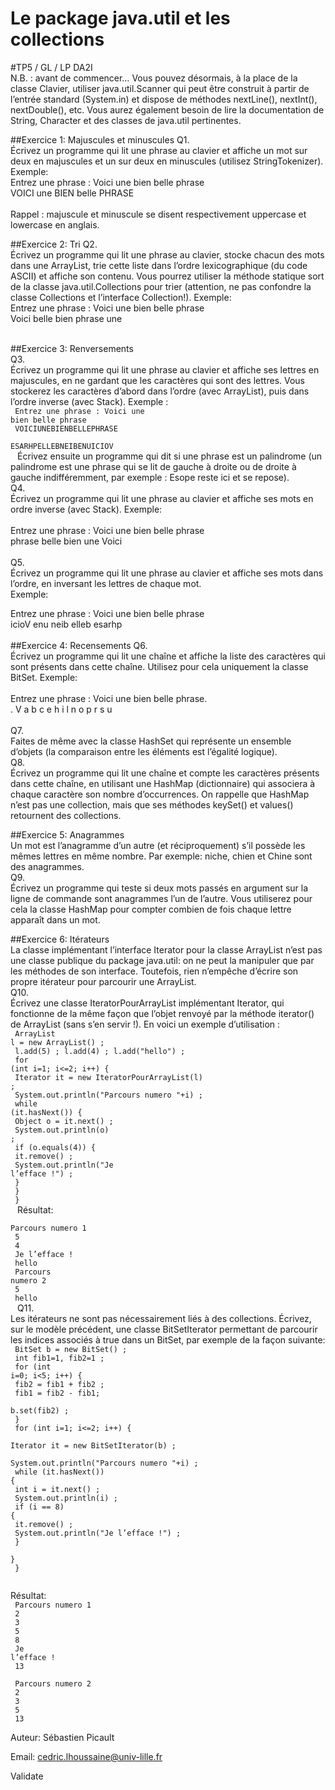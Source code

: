 
Le package java.util et les collections
==============================
#TP5 / GL / LP DA2I
<br>
N.B. : avant de commencer… Vous pouvez désormais, à la place de la classe Clavier, utiliser java.util.Scanner qui peut être construit à partir de l’entrée standard (System.in) et dispose de méthodes nextLine(), nextInt(), nextDouble(), etc. Vous aurez également besoin de lire la documentation de String, Character et des classes de java.util pertinentes.
<br>

##Exercice 1: Majuscules et minuscules
Q1.
<br>
Écrivez un programme qui lit une phrase au clavier et affiche un mot sur deux en majuscules et un sur deux en minuscules (utilisez StringTokenizer). Exemple:
<br>
Entrez une phrase : Voici une bien belle phrase<br>
VOICI une BIEN belle PHRASE<br>
<br>
Rappel : majuscule et minuscule se disent respectivement uppercase et lowercase en anglais.<br>

##Exercice 2: Tri
Q2.
<br>
Écrivez un programme qui lit une phrase au clavier, stocke chacun des mots dans une ArrayList, trie cette liste dans l’ordre lexicographique (du code ASCII) et affiche son contenu. Vous pourrez utiliser la méthode statique sort de la classe java.util.Collections pour trier (attention, ne pas confondre la classe Collections et l’interface Collection!). Exemple:
<br>
Entrez une phrase : Voici une bien belle phrase<br>
Voici belle bien phrase une<br>
<br>

##Exercice 3: Renversements<br>
Q3.
<br>
Écrivez un programme qui lit une phrase au clavier et affiche ses lettres en majuscules, en ne gardant que les caractères qui sont des lettres. Vous stockerez les caractères d’abord dans l’ordre (avec ArrayList), puis dans l’ordre inverse (avec Stack). Exemple :<br>
<code>
Entrez une phrase : Voici une bien belle phrase<br>
VOICIUNEBIENBELLEPHRASE<br>
ESARHPELLEBNEIBENUICIOV<br>
</code>
Écrivez ensuite un programme qui dit si une phrase est un palindrome (un palindrome est une phrase qui se lit de gauche à droite ou de droite à gauche indifféremment, par exemple : Esope reste ici et se repose).<br>
Q4.
<br>
Écrivez un programme qui lit une phrase au clavier et affiche ses mots en ordre inverse (avec Stack). Exemple:<br>
<br>
Entrez une phrase : Voici une bien belle phrase<br>
phrase belle bien une Voici<br>
<br>
Q5.
<br>
Écrivez un programme qui lit une phrase au clavier et affiche ses mots dans l’ordre, en inversant les lettres de chaque mot.<br>
Exemple:<br>

Entrez une phrase : Voici une bien belle phrase<br>
icioV enu neib elleb esarhp<br>
<br>
##Exercice 4: Recensements
Q6.
<br>
Écrivez un programme qui lit une chaîne et affiche la liste des caractères qui sont présents dans cette chaîne. Utilisez pour cela uniquement la classe BitSet. Exemple:<br>
<br>
Entrez une phrase : Voici une bien belle phrase.<br>
. V a b c e h i l n o p r s u<br>
<br>
Q7.
<br>
Faites de même avec la classe HashSet qui représente un ensemble d’objets (la comparaison entre les éléments est l’égalité logique).<br>
Q8.
<br>
Écrivez un programme qui lit une chaîne et compte les caractères présents dans cette chaîne, en utilisant une HashMap (dictionnaire) qui associera à chaque caractère son nombre d’occurrences. On rappelle que HashMap n’est pas une collection, mais que ses méthodes keySet() et values() retournent des collections.<br>

##Exercice 5: Anagrammes
<br>
Un mot est l’anagramme d’un autre (et réciproquement) s’il possède les mêmes lettres en même nombre. Par exemple: niche, chien et Chine sont des anagrammes.<br>
Q9.
<br>
Écrivez un programme qui teste si deux mots passés en argument sur la ligne de commande sont anagrammes l’un de l’autre. Vous utiliserez pour cela la classe HashMap pour compter combien de fois chaque lettre apparaît dans un mot.<br>

##Exercice 6: Itérateurs
<br>
La classe implémentant l’interface Iterator pour la classe ArrayList n’est pas une classe publique du package java.util: on ne peut la manipuler que par les méthodes de son interface. Toutefois, rien n’empêche d’écrire son propre itérateur pour parcourir une ArrayList.<br>
Q10.
<br>
Écrivez une classe IteratorPourArrayList implémentant Iterator, qui fonctionne de la même façon que l’objet renvoyé par la méthode iterator() de ArrayList (sans s’en servir !). En voici un exemple d’utilisation :<br>
<code>
ArrayList l = new ArrayList() ;<br>
l.add(5) ; l.add(4) ; l.add("hello") ;<br>
for (int i=1; i<=2; i++) {<br>
    Iterator it = new IteratorPourArrayList(l) ;<br>
    System.out.println("Parcours numero "+i) ;<br>
    while (it.hasNext()) {<br>
        Object o = it.next() ;<br>
        System.out.println(o) ;<br>
        if (o.equals(4)) {<br>
            it.remove() ;<br>
            System.out.println("Je l’efface !") ;<br>
        }<br>
    }<br>
}<br>
</code>
Résultat:<br>
<code>
Parcours numero 1<br>
5<br>
4<br>
Je l’efface !<br>
hello<br>
Parcours numero 2<br>
5<br>
hello<br>
</code>
Q11.
<br>
Les itérateurs ne sont pas nécessairement liés à des collections. Écrivez, sur le modèle précédent, une classe BitSetIterator permettant de parcourir les indices associés à true dans un BitSet, par exemple de la façon suivante:<br>
<code>
BitSet b = new BitSet() ;<br>
int fib1=1, fib2=1 ;<br>
for (int i=0; i<5; i++) {<br>
    fib2 = fib1 + fib2 ;<br>
    fib1 = fib2 - fib1;<br>
    b.set(fib2) ;<br>
}<br>
for (int i=1; i<=2; i++) {<br>
    Iterator<Integer> it = new BitSetIterator(b) ;<br>
    System.out.println("Parcours numero "+i) ;<br>
    while (it.hasNext()) {<br>
        int i = it.next() ;<br>
        System.out.println(i) ;<br>
        if (i == 8) {<br>
            it.remove() ;<br>
            System.out.println("Je l’efface !") ;<br>
        }<br>
    }<br>
}<br>
</code>
<br>

Résultat:<br>
<code>
Parcours numero 1<br>
2<br>
3<br>
5<br>
8<br>
Je l’efface !<br>
13<br><br>
Parcours numero 2<br>
2<br>
3<br>
5<br>
13<br>
</code>
Auteur: Sébastien Picault

Email: cedric.lhoussaine@univ-lille.fr

Validate

